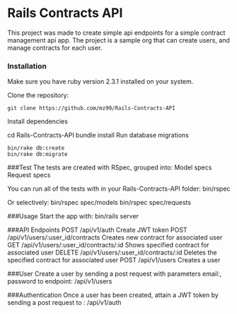 # Rails Contracts API
This project was made to create simple api endpoints for a simple contract management api app. The project is a sample org that can create users, and manage contracts for each user.  


### Installation
Make sure you have ruby version 2.3.1 installed on your system.

Clone the repository:

    git clone https://github.com/mz99/Rails-Contracts-API
Install dependencies

cd Rails-Contracts-API
    bundle install
Run database migrations

    bin/rake db:create
    bin/rake db:migrate

###Test
The tests are created with RSpec, grouped into:
Model specs
Request specs

You can run all of the tests with in your Rails-Contracts-API folder:
bin/rspec

Or selectively:
bin/rspec spec/models
bin/rspec spec/requests


###Usage
Start the app with:
bin/rails server

###API Endpoints
    POST   /api/v1/auth                                  Create JWT token
    POST   /api/v1/users/:user_id/contracts              Creates new contract for associated user
    GET    /api/v1/users/:user_id/contracts/:id          Shows specified contract for associated user
    DELETE /api/v1/users/:user_id/contracts/:id          Deletes the specified contract for associated user
    POST   /api/v1/users                                 Creates a user

###User
Create a user by sending a post request with parameters email:, password to endpoint:
/api/v1/users

###Authentication
Once a user has been created, attain a JWT token by sending a post request to :
/api/v1/auth
